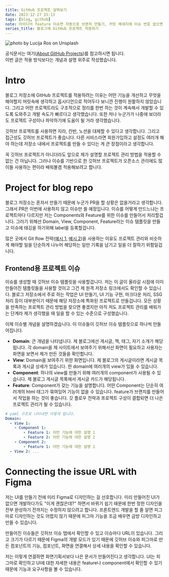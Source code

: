 ```yaml
---
title: GitHub 프로젝트 살펴보기
date: 2023-12-27 15:13
tags: [blog, github]
note: 아이디어 feature 이슈면 자동으로 브랜치 만들기, 커밋 메세지에 이슈 번호 없으면 푸시 안되게 설정
series_title: 블로그에 GitHub 프로젝트 적용하기
---
```


![photo by Lucija Ros on Unsplash](https://images.unsplash.com/photo-1702309328928-a0f9afe3e9bb?crop=entropy&cs=srgb&fm=jpg&ixid=M3wzNjM5Nzd8MHwxfHJhbmRvbXx8fHx8fHx8fDE3MDM2NTgyODJ8&ixlib=rb-4.0.3&q=85&w=768&h=432)

공식문서는 여기([About GitHub Projects](https://docs.github.com/en/issues/planning-and-tracking-with-projects/learning-about-projects/about-projects))를 참고하시면 됩니다.\
이번 글은 적용 방식보다는 개념과 설명 위주로 작성했습니다.
# Intro
블로그 저장소에 GitHub 프로젝트를 적용하려는 이유는 어떤 기능을 개선하고 무엇을 해야할지 머릿속에 생각하고 옵시디언으로 적어두다 보니깐 진행이 원활하지 않았습니다. 그리고 어떤 프로젝트라도 구조적으로 정리를 한번 하는 것이 계속해서 개발할 수 있도록 도와주고 개발 속도가 빠르다고 생각했습니다. 또한 저나 누군가가 나중에 보더라도 프로젝트 구성이나 파악하기에 도움이 될 거라 생각했습니다.

깃허브 프로젝트를 사용하면 지라, 칸반, 노션을 대체할 수 있다고 생각합니다. 그리고 접근성도 깃허브 프로젝트가 좋습니다. 다른 서비스라면 회원가입하고 설정도 여러개 해야 하는데 저장소 내에서 프로젝트를 만들 수 있다는 게 큰 장점이라고 생각합니다.

꼭 깃허브 프로젝트가 아니더라도 앞으로 제가 설명할 프로젝트 관리 방법을 적용할 수 없는 건 아닙니다.
그러나 이슈를 기반으로 한 깃허브 프로젝트가 오픈소스 관리에도 많이들 사용하는 편이라 배워볼겸 적용해보려고 합니다.
# Project for blog repo
블로그 저장소는 혼자서 만들기 때문에 누군가 PR을 할 상황은 없을거라고 생각합니다. 그래서 PR은 이번에 사용하지 않고 이슈만 쓸 예정입니다.
이슈를 어떻게 만드느냐는 프로젝트마다 다르지만 저는 Components와 Feature를 위한 이슈를 만들어서 처리할겁니다.
그러기 위해선 Domain, View, Component, Feature라는 이슈 템플릿을 만들고 이슈에 태깅을 하기위해 label을 등록할겁니다.

많은 곳에서 Git flow 전략([예시 1](https://www.atlassian.com/git/tutorials/comparing-workflows/gitflow-workflow), [예시 2](https://danielkummer.github.io/git-flow-cheatsheet/index.html))을 사용하는 이유도 프로젝트 관리와 비슷하게 해야할 일을 단순하게 나누어 해당하는 일만 기록을 남기고 일을 더 잘하기 위함일겁니다.

## Frontend용 프로젝트 이슈
이슈를 생성할 때 깃허브 이슈 템플릿을 사용할겁니다. 저는 이 글이 올라갈 시점에 이미 만들어진 템플릿들을 사용할 것이고 그건 제 원격 저장소 링크에서도 확인할 수 있습니다.
블로그 저장소에서 주로 하는 작업은 UI 만들기, UI 기능 구현, 마크다운 처리, SSG 처리 등이 대부분이기 때문에 해당 저장소에 특화된 프로젝트로 만들겁니다.
모든 상황을 만족하는 프로젝트 관리 방법을 찾으면 좋겠지만 아직 저도 프로젝트 관리를 배워가는 단계라 제가 생각했을 때 일을 할 수 있는 수준으로 구성했습니다.

이제 이슈별 개념을 설명하겠습니다. 이 이슈들이 깃허브 이슈 템플릿으로 하나씩 만들어집니다.
- **Domain**: 큰 개념을 나타냅니다. 제 블로그에선 게시글, 책, 태그, 자기 소개가 해당됩니다. 각 domain을 제 사이트에서 보여주기 위해서선 화면이 필요하고 사용자는 화면을 보면서 제가 만든 것들을 확인합니다.
- **View**: Domain을 보여주기 위한 화면입니다. 제 블로그의 게시글이라면 게시글 목록과 게시글 상세가 있습니다. 한 domain에 여러개의 view가 있을 수 있습니다.
- **Component**: 하나의 view를 만들기 위해 여러개의 component가 사용될 수 있습니다. 제 블로그 게시글 목록에서 게시글 카드가 해당됩니다.
- **Feature**: Component가 갖는 기능을 설명합니다. 어떤 Component는 단순히 여러개의 html 태그가 묶여있어 기능이 없을 수 있습니다. feature가 브랜치를 만들어서 작업을 하는 것이 좋습니다. 깃 플로우 전략과 프로젝트 구성이 결합되면 더 나은 프로젝트 관리가 될 수 있습니다.

```yaml
# yaml 구조로 나타내면 이렇게 됩니다.
Domain:
  - View 1:
	- Component 1:
	    - Feature 1: 어떤 기능에 대한 설명 1
		- Feature 2: 어떤 기능에 대한 설명 2
    - Component 2:
		- Feature 1: 어떤 기능에 대한 설명 1
  - View 2: ...
```

# Connecting the issue URL with Figma
저는 UI를 만들기 전에 미리 Figma로 디자인하는 걸 선호합니다. 미리 만들어진 UI가 없으면 개발하다가도 "이게 괜찮은데?" 하면서 바뀌기 쉽기 때문에 한번 정한 디자인을 전부 완성하기 전까지는 수정하지 않으려고 합니다.
프론트엔드 개발을 할 줄 알면 피그마로 디자인하는 것도 어렵지 않기 때문에 피그마 기능을 조금 배우면 금방 디자인하고 만들 수 있습니다.

만들어진 이슈들은 깃허브 이슈 탭에서 확인할 수 있고 이슈마다 URL이 있습니다. 그리고 크기가 다르기 때문에 Figma의 개발 모드가 있기 때문에 깃허브 이슈와 피그마로 만든 컴포넌트의 기능, 컴포넌트, 화면을 연결해서 상세 내용을 확인할 수 있습니다.

저는 이렇게 연결하면 화면기획서보다 나은 문서가 만들어진다고 생각합니다. UI는 피그마로 확인하고 UI에 대한 자세한 내용은 feature나 component에서 확인할 수 있기 때문에 기능과 요구사항을 볼 수 있습니다. 